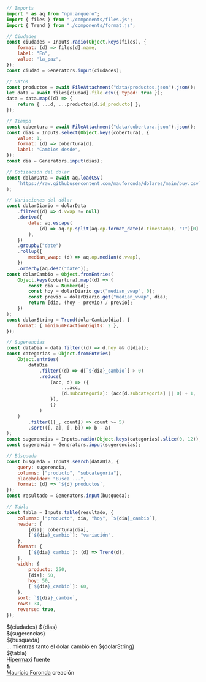 <link rel="stylesheet" href="style.css">

```js
// Imports
import * as aq from "npm:arquero";
import { files } from "./components/files.js";
import { Trend } from "./components/format.js";
```

```js
// Ciudades
const ciudades = Inputs.radio(Object.keys(files), {
    format: (d) => files[d].name,
    label: "En",
    value: "la_paz",
});
const ciudad = Generators.input(ciudades);
```

```js
// Datos
const productos = await FileAttachment("data/productos.json").json();
let data = await files[ciudad].file.csv({ typed: true });
data = data.map((d) => {
    return { ...d, ...productos[d.id_producto] };
});
```

```js
// Tiempo
const cobertura = await FileAttachment("data/cobertura.json").json();
const dias = Inputs.select(Object.keys(cobertura), {
    value: 1,
    format: (d) => cobertura[d],
    label: "Cambios desde",
});
const dia = Generators.input(dias);
```

```js
// Cotización del dolar
const dolarData = await aq.loadCSV(
    `https://raw.githubusercontent.com/mauforonda/dolares/main/buy.csv`
);
```

```js
// Variaciones del dólar
const dolarDiario = dolarData
    .filter((d) => d.vwap != null)
    .derive({
        date: aq.escape(
            (d) => aq.op.split(aq.op.format_date(d.timestamp), "T")[0]
        ),
    })
    .groupby("date")
    .rollup({
        median_vwap: (d) => aq.op.median(d.vwap),
    })
    .orderby(aq.desc("date"));
const dolarCambio = Object.fromEntries(
    Object.keys(cobertura).map((d) => {
        const dia = Number(d);
        const hoy = dolarDiario.get("median_vwap", 0);
        const previo = dolarDiario.get("median_vwap", dia);
        return [dia, (hoy - previo) / previo];
    })
);
const dolarString = Trend(dolarCambio[dia], {
    format: { minimumFractionDigits: 2 },
});
```

```js
// Sugerencias
const dataDia = data.filter((d) => d.hoy && d[dia]);
const categorias = Object.fromEntries(
    Object.entries(
        dataDia
            .filter((d) => d[`${dia}_cambio`] > 0)
            .reduce(
                (acc, d) => ({
                    ...acc,
                    [d.subcategoria]: (acc[d.subcategoria] || 0) + 1,
                }),
                {}
            )
    )
        .filter(([_, count]) => count >= 5)
        .sort(([, a], [, b]) => b - a)
);
const sugerencias = Inputs.radio(Object.keys(categorias).slice(0, 12));
const sugerencia = Generators.input(sugerencias);
```

```js
// Búsqueda
const busqueda = Inputs.search(dataDia, {
    query: sugerencia,
    columns: ["producto", "subcategoria"],
    placeholder: "Busca ...",
    format: (d) => `${d} productos`,
});
const resultado = Generators.input(busqueda);
```

```js
// Tabla
const tabla = Inputs.table(resultado, {
    columns: ["producto", dia, "hoy", `${dia}_cambio`],
    header: {
        [dia]: cobertura[dia],
        [`${dia}_cambio`]: "variación",
    },
    format: {
        [`${dia}_cambio`]: (d) => Trend(d),
    },
    width: {
        producto: 250,
        [dia]: 50,
        hoy: 50,
        [`${dia}_cambio`]: 60,
    },
    sort: `${dia}_cambio`,
    rows: 34,
    reverse: true,
});
```
<div class="grid grid-cols-3 controls">
    <div class="card grid-colspan-1">
        ${ciudades}
        ${dias}
    </div>
    <div class="card grid-colspan-2">
        <div class="sugerencias">
          ${sugerencias}
        </div>
        ${busqueda}
    </div>
</div>

<div class="dolar"> ... mientras tanto el dolar cambió en ${dolarString}</div>

<div class="card">
    ${tabla}
</div>

<div id="creditos">
    <div class="credito">
        <span><a href="https://hipermaxi.com/" target="_blank">Hipermaxi</a></span>
        <span class="creditoNota">fuente</span>
    </div>
    <div>&</div>
    <div class="credito">
        <span><a href="mailto:mauriforonda@gmail.com">Mauricio Foronda</a></span>
        <span class="creditoNota">creación</span>
    </div>
</div>
